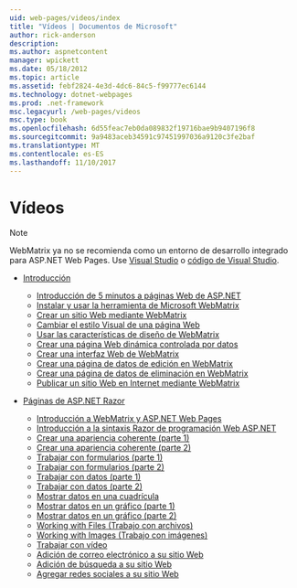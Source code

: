 ```yaml
---
uid: web-pages/videos/index
title: "Vídeos | Documentos de Microsoft"
author: rick-anderson
description: 
ms.author: aspnetcontent
manager: wpickett
ms.date: 05/18/2012
ms.topic: article
ms.assetid: febf2824-4e3d-4dc6-84c5-f99777ec6144
ms.technology: dotnet-webpages
ms.prod: .net-framework
msc.legacyurl: /web-pages/videos
msc.type: book
ms.openlocfilehash: 6d55feac7eb0da089832f19716bae9b9407196f8
ms.sourcegitcommit: 9a9483aceb34591c97451997036a9120c3fe2baf
ms.translationtype: MT
ms.contentlocale: es-ES
ms.lasthandoff: 11/10/2017
---
```

<a name="videos"></a>Vídeos
====================

> [!NOTE] 
> WebMatrix ya no se recomienda como un entorno de desarrollo integrado para ASP.NET Web Pages. Use [Visual Studio](xref:aspnet/web-pages/overview/getting-started/program-asp-net-web-pages-in-visual-studio) o [código de Visual Studio](https://code.visualstudio.com/).

- [Introducción](introduction/index.md)

    - [Introducción de 5 minutos a páginas Web de ASP.NET](introduction/5-minute-introduction-to-aspnet-web-pages.md)
    - [Instalar y usar la herramienta de Microsoft WebMatrix](introduction/install-and-use-the-microsoft-webmatrix-tool.md)
    - [Crear un sitio Web mediante WebMatrix](introduction/create-a-website-using-webmatrix.md)
    - [Cambiar el estilo Visual de una página Web](introduction/change-the-visual-style-of-a-web-page.md)
    - [Usar las características de diseño de WebMatrix](introduction/use-the-layout-features-in-webmatrix.md)
    - [Crear una página Web dinámica controlada por datos](introduction/create-a-data-driven-dynamic-web-page.md)
    - [Crear una interfaz Web de WebMatrix](introduction/create-a-web-interface-in-webmatrix.md)
    - [Crear una página de datos de edición en WebMatrix](introduction/create-an-edit-data-page-in-webmatrix.md)
    - [Crear una página de datos de eliminación en WebMatrix](introduction/create-a-delete-data-page-in-webmatrix.md)
    - [Publicar un sitio Web en Internet mediante WebMatrix](introduction/publish-a-website-to-the-internet-using-webmatrix.md)
- [Páginas de ASP.NET Razor](aspnet-razor-pages/index.md)

    - [Introducción a WebMatrix y ASP.NET Web Pages](aspnet-razor-pages/getting-started-with-webmatrix-and-aspnet-web-pages.md)
    - [Introducción a la sintaxis Razor de programación Web ASP.NET](aspnet-razor-pages/introduction-to-aspnet-web-programming-using-the-razor-syntax.md)
    - [Crear una apariencia coherente (parte 1)](aspnet-razor-pages/creating-a-consistent-look-part-1.md)
    - [Crear una apariencia coherente (parte 2)](aspnet-razor-pages/creating-a-consistent-look-part-2.md)
    - [Trabajar con formularios (parte 1)](aspnet-razor-pages/working-with-forms-part-1.md)
    - [Trabajar con formularios (parte 2)](aspnet-razor-pages/working-with-forms-part-2.md)
    - [Trabajar con datos (parte 1)](aspnet-razor-pages/working-with-data-part-1.md)
    - [Trabajar con datos (parte 2)](aspnet-razor-pages/working-with-data-part-2.md)
    - [Mostrar datos en una cuadrícula](aspnet-razor-pages/displaying-data-in-a-grid.md)
    - [Mostrar datos en un gráfico (parte 1)](aspnet-razor-pages/displaying-data-in-a-chart-part-1.md)
    - [Mostrar datos en un gráfico (parte 2)](aspnet-razor-pages/displaying-data-in-a-chart-part-2.md)
    - [Working with Files (Trabajo con archivos)](aspnet-razor-pages/working-with-files.md)
    - [Working with Images (Trabajo con imágenes)](aspnet-razor-pages/working-with-images.md)
    - [Trabajar con vídeo](aspnet-razor-pages/working-with-video.md)
    - [Adición de correo electrónico a su sitio Web](aspnet-razor-pages/adding-email-to-your-web-site.md)
    - [Adición de búsqueda a su sitio Web](aspnet-razor-pages/adding-search-to-your-web-site.md)
    - [Agregar redes sociales a su sitio Web](aspnet-razor-pages/adding-social-networking-to-your-website.md)
